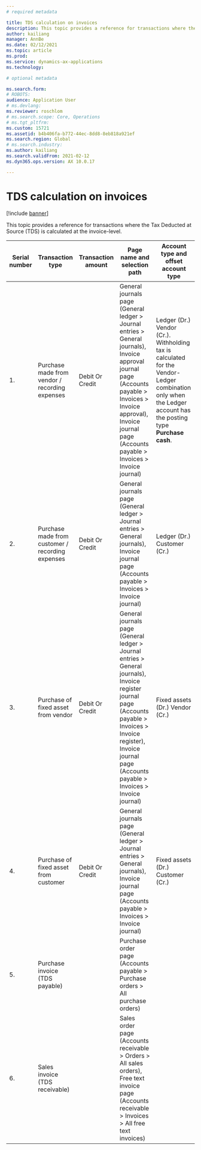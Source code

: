 ```yaml
---
# required metadata

title: TDS calculation on invoices
description: This topic provides a reference for transactions where the Tax Deducted at Source (TDS) is calculated at the invoice-level.
author: kailiang
manager: AnnBe
ms.date: 02/12/2021
ms.topic: article
ms.prod: 
ms.service: dynamics-ax-applications
ms.technology: 

# optional metadata

ms.search.form: 
# ROBOTS: 
audience: Application User
# ms.devlang: 
ms.reviewer: roschlom
# ms.search.scope: Core, Operations
# ms.tgt_pltfrm: 
ms.custom: 15721
ms.assetid: b4b406fa-b772-44ec-8dd8-8eb818a921ef
ms.search.region: Global
# ms.search.industry: 
ms.author: kailiang
ms.search.validFrom: 2021-02-12
ms.dyn365.ops.version: AX 10.0.17

---
```


# TDS calculation on invoices

[!include [banner](../includes/banner.md)]

This topic provides a reference for transactions where the Tax Deducted at Source (TDS) is calculated at the invoice-level.

| Serial number | Transaction type                                 | Transaction amount | Page name and selection path                                 | Account type and offset account type                         |
| ------------- | ------------------------------------------------ | ------------------ | ------------------------------------------------------------ | ------------------------------------------------------------ |
| 1.            | Purchase made from vendor / recording expenses   | Debit  Or  Credit  | General journals page (General ledger >  Journal entries > General journals), Invoice approval journal page (Accounts payable > Invoices > Invoice approval), Invoice journal page (Accounts payable >  Invoices > Invoice journal) | Ledger (Dr.)  Vendor (Cr.).  Withholding tax is calculated for the Vendor-Ledger  combination only when the Ledger account has the posting type **Purchase**  **cash**. |
| 2.            | Purchase made from customer / recording expenses | Debit  Or  Credit  | General journals page (General ledger >  Journal entries > General journals), Invoice journal page (Accounts payable >  Invoices > Invoice journal) | Ledger (Dr.)  Customer (Cr.)                                 |
| 3.            | Purchase of fixed asset from vendor              | Debit  Or  Credit  | General journals page (General ledger >  Journal entries > General journals), Invoice register journal page (Accounts payable > Invoices > Invoice register), Invoice journal page (Accounts payable >  Invoices > Invoice journal) | Fixed assets (Dr.)  Vendor (Cr.)                             |
| 4.            | Purchase of fixed asset from customer            | Debit  Or  Credit  | General journals page (General ledger >  Journal entries > General journals), Invoice journal page (Accounts payable >  Invoices > Invoice journal) | Fixed assets (Dr.)  Customer (Cr.)                           |
| 5.            | Purchase invoice  (TDS payable)                  |                    | Purchase order page (Accounts payable > Purchase orders > All purchase orders) |                                                              |
| 6.            | Sales invoice  (TDS receivable)                  |                    | Sales order page (Accounts receivable > Orders > All sales orders), Free text invoice page (Accounts receivable > Invoices > All free text invoices) |                                                              |
